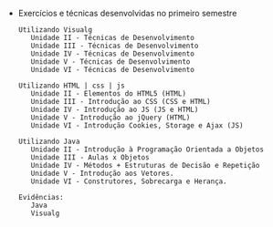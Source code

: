 - Exercícios e técnicas desenvolvidas no primeiro semestre

      Utilizando Visualg
         Unidade II - Técnicas de Desenvolvimento
         Unidade III - Técnicas de Desenvolvimento
         Unidade IV - Técnicas de Desenvolvimento
         Unidade V - Técnicas de Desenvolvimento
         Unidade VI - Técnicas de Desenvolvimento

      Utilizando HTML | css | js
         Unidade II - Elementos do HTML5 (HTML)
         Unidade III - Introdução ao CSS (CSS e HTML)
         Unidade IV - Introdução ao JS (JS e HTML)
         Unidade V - Introdução ao jQuery (HTML)
         Unidade VI - Introdução Cookies, Storage e Ajax (JS)

      Utilizando Java
         Unidade II - Introdução à Programação Orientada a Objetos
         Unidade III - Aulas x Objetos
         Unidade IV - Métodos + Estruturas de Decisão e Repetição
         Unidade V - Introdução aos Vetores.
         Unidade VI - Construtores, Sobrecarga e Herança.

      Evidências:
         Java
         Visualg